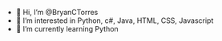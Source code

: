- 👋 Hi, I’m @BryanCTorres
- 👀 I’m interested in Python, c#, Java, HTML, CSS, Javascript 
- 🌱 I’m currently learning Python
<!---
BryanCTorres/BryanCTorres is a ✨ special ✨ repository because its `README.md` (this file) appears on your GitHub profile.
You can click the Preview link to take a look at your changes.
--->
